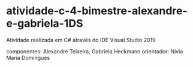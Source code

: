 # atividade-c-4-bimestre-alexandre-e-gabriela-1DS

Atividade realizada em C# através do IDE Visual Studio 2019

componentes: Alexandre Teixeira, Gabriela Heckmann
orientador: Nivia Maria Domingues
